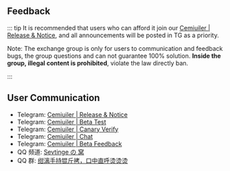 ## Feedback

::: tip It is recommended that users who can afford it join our [Cemiuiler | Release & Notice](https://t.me/s/cemiuiler_release), and all announcements will be posted in TG as a priority.

Note: The exchange group is only for users to communication and feedback bugs, the group questions and can not guarantee 100% solution. **Inside the group, illegal content is prohibited**, violate the law directly ban.

:::
## User Communication

- Telegram: [Cemiuiler | Release & Notice](https://t.me/s/cemiuiler_release)
- Telegram: [Cemiuiler | Beta Test](https://t.me/s/cemiuiler_beta)
- Telegram: [Cemiuiler | Canary Verify](https://t.me/s/cemiuiler_canary_verify)
- Telegram: [Cemiuiler | Chat](https://t.me/cemiuiler_chat)
- Telegram: [Cemiuiler | Beta Feedback](https://t.me/cemiuiler_beta_feedback)
- QQ 频道: [Sevtinge の 窝](https://pd.qq.com/s/35ooe0ssj)
- QQ 群: [绀漓手持锟斤拷，口中直呼烫烫烫](https://jq.qq.com/?_wv=1027&k=TedCJq8V)
